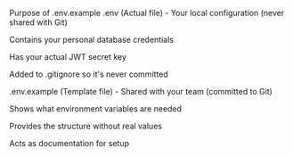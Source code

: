 Purpose of .env.example
.env (Actual file) - Your local configuration (never shared with Git)

Contains your personal database credentials

Has your actual JWT secret key

Added to .gitignore so it's never committed

.env.example (Template file) - Shared with your team (committed to Git)

Shows what environment variables are needed

Provides the structure without real values

Acts as documentation for setup